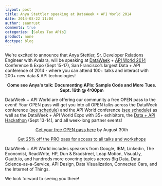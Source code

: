 ```yaml
---
layout: post
title: Anya Stettler speaking at DataWeek + API World 2014
date: 2014-08-22 11:04
author: seanrust
comments: true
categories: [Sales Tax APIs]
product: none
doctype: blog
---
```

We're excited to announce that Anya Stettler, Sr. Developer Relations Engineer with Avalara, will be speaking at <a href="http://dataweek.co/hackathon/">DataWeek</a> + <a href="http://apiworld.co/">API World 2014</a> Conference &amp; Expo (Sept 15-17), San Francisco’s largest Data + API conference of 2014 - where you can attend 100+ talks and interact with 200+ new data &amp; API technologies!
<p style="text-align: center;"><strong>Come see Anya's talk:</strong>
<strong> Documenting APIs: Sample Code and More</strong>
<strong> Tues. Sept. 16th @ 4:00pm</strong></p>
DataWeek + API World are offering our community a free OPEN pass to the event! Your OPEN pass will get you into all OPEN talks across the DataWeek conference (<a href="http://dataweek.co/schedule/">see schedule</a>) and the API World conference (<a href="http://apiworld.co/conference/schedule/">see schedule</a>) as well as the DataWeek + API World Expo with 35+ exhibitors, the <a href="http://dataweek.co/hackathon/">Data + API Hackathon</a> (Sept 13-14), and all week-long partner events!
<p style="text-align: center;"><a href="https://dataweek14.eventbrite.com/?discount=dataweek14-guest">Get your free OPEN pass here</a> by August 30th</p>
<p style="text-align: center;"><a href="https://dataweek14.eventbrite.com/?discount=dataweek-partner25">Get 25% off the PRO pass for access to all talks and workshops</a></p>
DataWeek + API World includes speakers from Google, IBM, Linkedin, The Economist, ReadWrite, HP, Dun &amp; Bradstreet, Leap Motion, Visual.ly, Oauth.io, and hundreds more covering topics across Big Data, Data Science-as-a-Service, API Design, Data Visualization, Connected Cars, and the Internet of Things.

We look forward to seeing you there!
